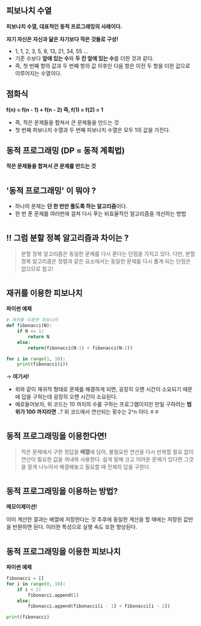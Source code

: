 ## 피보나치 수열

**피보나치 수열, 대표적인 동적 프로그래밍의 사례이다.**   

**자기 자신은 자신과 닮은 자기보다 작은 것들로 구성!** 

- 1, 1, 2, 3, 5, 8, 13, 21, 34, 55 …
- 기준 수보다 **앞에 있는 수**와 **두 칸 앞에 있는 수**를 더한 것과 같다.
- 즉, 첫 번째 항의 값과 두 번째 항의 값 이후인 다음 항은 이전 두 항을 더한 값으로 이루어지는 수열이다.

## 점화식

**f(n) = f(n - 1) + f(n - 2) 
즉, f(1) = f(2) = 1**

- 즉, 작은 문제들을 합쳐서 큰 문제들을 만드는 것
- 첫 번째 피보나치 수열과 두 번째 피보나치 수열은 모두 1의 값을 가진다.

   
## 동적 프로그래밍 (DP = 동적 계획법)

**작은 문제들을 합쳐서 큰 문제를 만드는 것**

#

## '동적 프로그래밍' 이 뭐야 ?
   
- 하나의 문제는 **단 한 번만 풀도록 하는 알고리즘**이다.
- 한 번 푼 문제를 여러번에 걸쳐 다시 푸는 비효율적인 알고리즘을 개선하는 방법

#
 
## ‼️ 그럼 분할 정복 알고리즘과 차이는 ?

> 분할 정복 알고리즘은 동일한 문제를 다시 푼다는 단점을 가지고 있다. 다만, 분할 정복 알고리즘은 정렬과 같은 요소에서는 동일한 문제를 다시 풀게 되는 단점은 없으므로 참고!   

#
   
## 재귀를 이용한 피보나치

**파이썬 예제**

```python
# 재귀를 이용한 피보나치
def fibonacci(N):
    if N <= 1:
        return N
    else:
        return(fibonacci(N-1) + fibonacci(N-2))

for i in range(1, 10):
    print(fibonacci(i))
```

→ **여기서!**

- 위와 같이 재귀적 형태로 문제를 해결하게 되면, 굉장히 오랜 시간이 소요되기 때문에 답을 구하는데 굉장히 오랜 시간이 소요된다.
- 예로들어보자, 위 코드는 10 까지의 수를 구하는 프로그램이지만 만일 구하려는 **범위가 100 까지라면** ..? 위 코드에서 연산되는 횟수는 2^n 이다.ㅎㅎ

#

## 동적 프로그래밍을 이용한다면!

> 작은 문제에서 구한 정답을 **배열**에 담아, 불필요한 연산을 다시 반복할 필요 없이 연산이 필요한 값을 꺼내와 사용한다. 쉽게 말해 크고 어려운 문제가 있다면 그것을 잘게 나누어서 해결해놓고 필요할 때 전체의 답을 구한다.

#

## 동적 프로그래밍을 이용하는 방법?
**메모이제이션!**

이미 계산한 결과는 배열에 저장한다는 것
추후에 동일한 계산을 할 때에는 저장된 값만을 반환하면 된다.
이러한 특성으로 실행 속도 또한 향상된다.

#

## 동적 프로그래밍을 이용한 피보나치

**파이썬 예제**

```python
fibonacci = []
for i in range(0, 10):
    if i < 2:
        fibonacci.append(1)
    else:
        fibonacci.append(fibonacci[i - 1] + fibonacci[i - 2])

print(fibonacci)
```
